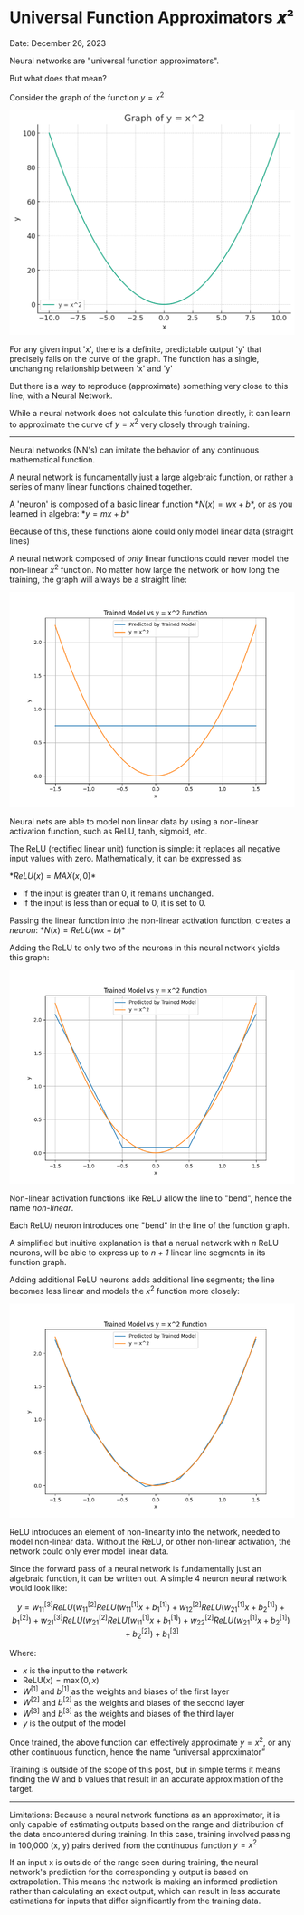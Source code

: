 # Universal Function Approximators 𝒙²

Date: December 26, 2023

Neural networks are "universal function approximators".

But what does that mean?

Consider the graph of the function $y = x^2$

![f0db3ea7-ac38-4488-832d-31dc29139bfd.png](Universal%20Function%20Approximators%20%F0%9D%92%99%C2%B2%2072cb85dd811140bd80d5901549fc10b3/f0db3ea7-ac38-4488-832d-31dc29139bfd.png)

For any given input 'x', there is a definite, predictable output 'y' that precisely falls on the curve of the graph.
The function has a single, unchanging relationship between 'x' and 'y'

But there is a way to reproduce (approximate) something very close to this line, with a Neural Network.

While a neural network does not calculate this function directly, it can learn to approximate the curve of $y=x^2$ very closely through training.

---

Neural networks (NN's) can imitate the behavior of any continuous mathematical function.

A neural network is fundamentally just a large algebraic function, or rather a series of many linear functions chained together.

A 'neuron' is composed of a basic linear function $*N(x) = wx + b*$, or as you learned in algebra: $*y = mx + b*$

Because of this, these functions alone could only model linear data (straight lines)

A neural network composed of *only* linear functions could never model the non-linear $x^2$ function.
No matter how large the network or how long the training, the graph will always be a straight line:

![Figure_1g.png](Universal%20Function%20Approximators%20%F0%9D%92%99%C2%B2%2072cb85dd811140bd80d5901549fc10b3/Figure_1g.png)

Neural nets are able to model non linear data by using a non-linear activation function, such as ReLU, tanh, sigmoid, etc.

The ReLU (rectified linear unit) function is simple: it replaces all negative input values with zero. Mathematically, it can be expressed as:

$*ReLU(x) = MAX(x,0)*$

- If the input is greater than 0, it remains unchanged.
- If the input is less than or equal to 0, it is set to 0.

Passing the linear function into the non-linear activation function, creates a *neuron*:
$*N(x) = ReLU(wx + b)*$

Adding the ReLU to only two of the neurons in this neural network yields this graph:

![Figure_1f.png](Universal%20Function%20Approximators%20%F0%9D%92%99%C2%B2%2072cb85dd811140bd80d5901549fc10b3/Figure_1f.png)

Non-linear activation functions like ReLU allow the line to "bend", hence the name *non-linear*.

Each ReLU/ neuron introduces one "bend" in the line of the function graph.

A simplified but inuitive explanation is that a nerual network with *n* ReLU neurons, will be able to express up to *n + 1* linear line segments in its function graph.

Adding additional ReLU neurons adds additional line segments; the line becomes less linear and models the $x^2$ function more closely:

![Figure_1e.png](Universal%20Function%20Approximators%20%F0%9D%92%99%C2%B2%2072cb85dd811140bd80d5901549fc10b3/Figure_1e.png)

ReLU introduces an element of non-linearity into the network, needed to model non-linear data.
Without the ReLU, or other non-linear activation, the network could only ever model linear data.

Since the forward pass of a neural network is fundamentally just an algebraic function, it can be written out.
A simple 4 neuron neural network would look like:

$$
y = w_{11}^{[3]}ReLU\left(w_{11}^{[2]}ReLU(w_{11}^{[1]}x + b_{1}^{[1]}) +
w_{12}^{[2]}ReLU(w_{21}^{[1]}x + b_{2}^{[1]}) + b_{1}^{[2]}\right) +
w_{21}^{[3]}ReLU\left(w_{21}^{[2]}ReLU(w_{11}^{[1]}x + b_{1}^{[1]}) + w_{22}^{[2]}ReLU(w_{21}^{[1]}x + b_{2}^{[1]}) + b_{2}^{[2]}\right) + b_{1}^{[3]}
$$

Where:

- $x$ is the input to the network
- $\text{ReLU}(x) = \max(0, x)$
- $W^{[1]}$ and $b^{[1]}$ as the weights and biases of the first layer
- $W^{[2]}$ and $b^{[2]}$ as the weights and biases of the second layer
- $W^{[3]}$ and $b^{[3]}$ as the weights and biases of the third layer
- $y$ is the output of the model

Once trained, the above function can effectively approximate $y = x^2$, or any other continuous function, hence the name “universal approximator”

Training is outside of the scope of this post, but in simple terms it means finding the W and b values that result in an accurate approximation of the target.

---

Limitations:
Because a neural network functions as an approximator, it is only capable of estimating outputs based on the range and distribution of the data encountered during training. In this case, training involved passing in 100,000 (x, y) pairs derived from the continuous function $y=x^2$

If an input x is outside of the range seen during training, the neural network's prediction for the corresponding y output is based on extrapolation. This means the network is making an informed prediction rather than calculating an exact output, which can result in less accurate estimations for inputs that differ significantly from the training data.